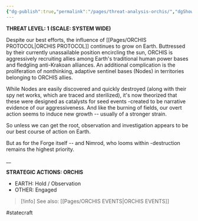 ```yaml
---
{"dg-publish":true,"permalink":"/pages/threat-analysis-orchis/","dgShowLocalGraph":true}
---
```



**THREAT LEVEL: 1
(SCALE: SYSTEM WIDE)**

Despite our best efforts, the influence of [[Pages/ORCHIS PROTOCOL\|ORCHIS PROTOCOL]] continues to grow on Earth. Buttressed by their currently unassailable position encircling the sun, ORCHIS is aggressively recruiting allies among Earth's traditional human power bases and fledgling anti-Krakoan alliances. An additional complication is the proliferation of nonthinking, adaptive sentinel bases (Nodes) in territories belonging to ORCHIS allies. 

While Nodes are easily discovered and quickly destroyed (along with their spy net works, which are traced and sterilized), it's now theorized that these were designed as catalysts for seed events -­created to be narrative evidence of our aggressiveness. And like the burning of fields, our overt action seems to induce new growth -- usually of a stronger strain. 

So unless we can get the root, observation and investigation appears to be our best course of action on Earth. 

But as for the Forge itself -- and Nimrod, who looms within -­destruction remains the highest priority. 

__

**STRATEGIC ACTIONS: ORCHIS** 

- EARTH: Hold / Observation
- OTHER: Engaged 

>[!info] See also:
>[[Pages/ORCHIS EVENTS\|ORCHIS EVENTS]]

#statecraft 